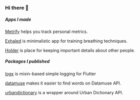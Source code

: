 ### Hi there 👋

##### Apps I made

[Metrify](https://github.com/vaetas/metrify) helps you track personal metrics.

[Exhaled](https://github.com/vaetas/exhaled) is minimalistic app for training breathing techniques.

[Holder](https://github.com/vaetas/holder) is place for keeping important details about other people.

##### Packages I published

[logx](https://github.com/vaetas/logx) is mixin-based simple logging for Flutter

[datamuse](https://github.com/vaetas/datamuse) makes it easier to find words on Datamuse API.

[urbandictionary](https://github.com/vaetas/urbandictionary) is a wrapper around Urban Dictionary API.
